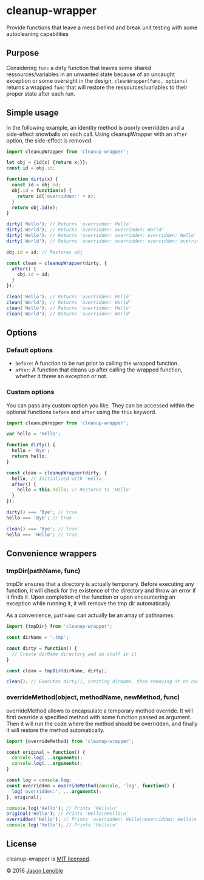 # cleanup-wrapper
Provide functions that leave a mess behind and break unit testing with some autocleaning capabilities

## Purpose

Considering ```func``` a dirty function that leaves some shared ressources/variables in an unwanted state because of an uncaught exception or some oversight in the design, ```cleanWrapper(func, options)``` returns a wrapped ```func``` that will restore the ressources/variables to their proper state after each run.

## Simple usage

In the following example, an identity method is poorly overridden and a side-effect snowballs on each call. Using cleanupWrapper with an ```after``` option, the side-effect is removed.

```js
import cleanupWrapper from 'cleanup-wrapper';

let obj = {id(x) {return x;}};
const id = obj.id;

function dirty(x) {
  const id = obj.id;
  obj.id = function(x) {
    return id('overridden:' + x);
  }
  return obj.id(x);
}

dirty('Hello'); // Returns 'overridden: Hello'
dirty('World'); // Returns 'overridden: overridden: World'
dirty('Hello'); // Returns 'overridden: overridden: overridden: Hello'
dirty('World'); // Returns 'overridden: overridden: overridden: overridden: World'

obj.id = id; // Restores obj

const clean = cleanupWrapper(dirty, {
  after() {
    obj.id = id;
  }
});

clean('Hello'); // Returns 'overridden: Hello'
clean('World'); // Returns 'overridden: World'
clean('Hello'); // Returns 'overridden: Hello'
clean('World'); // Returns 'overridden: World'
```

## Options

### Default options

* ```before```: A function to be run prior to calling the wrapped function.
* ```after```: A function that cleans up after calling the wrapped function, whether it threw an exception or not.

### Custom options

You can pass any custom option you like. They can be accessed within the optional functions ```before``` and ```after``` using the ```this``` keyword.

```js
import cleanupWrapper from 'cleanup-wrapper';

var hello = 'Hello';

function dirty() {
  hello = 'Bye';
  return hello;
}

const clean = cleanupWrapper(dirty, {
  hello, // Initialized with 'Hello'
  after() {
    hello = this.hello; // Restores to 'Hello'
  }
});

dirty() === 'Bye'; // true
hello === 'Bye'; // true

clean() === 'Bye'; // true
hello === 'Hello'; // true
```

## Convenience wrappers

### tmpDir(pathName, func)

tmpDir ensures that a directory is actually temporary. Before executing any function, it will check for the existence of the directory and throw an error if it finds it. Upon completion of the function or upon encountering an exception while running it, it will remove the tmp dir automatically.

As a convenience, ```pathname``` can actually be an array of pathnames.

```js
import {tmpDir} from 'cleanup-wrapper';

const dirName = '.tmp';

const dirty = function() {
  // Create dirName directory and do stuff in it
}

const clean = tmpDir(dirName, dirty);

clean(); // Executes dirty(), creating dirName, then removing it on completion or on exception
```

### overrideMethod(object, methodName, newMethod, func)

overrideMethod allows to encapsulate a temporary method override. It will first override a specified method with some function passed as argument. Then it will run the code where the method should be overridden, and finally it will restore the method automatically.

```js
import {overrideMethod} from 'cleanup-wrapper';

const original = function() {
  console.log(...arguments);
  console.log(...arguments);
}

const log = console.log;
const overridden = overrideMethod(console, 'log', function() {
  log('overridden:', ...arguments);
}, original);

console.log('Hello'); // Prints 'Hello\n'
original('Hello'); // Prints 'Hello\nHello\n'
overridden('Hello'); // Prints 'overridden: Hello\noverridden: Hello\n'
console.log('Hello'); // Prints 'Hello\n'
```

## License

cleanup-wrapper is [MIT licensed](./LICENSE).

© 2016 [Jason Lenoble](mailto:jason.lenoble@gmail.com)
